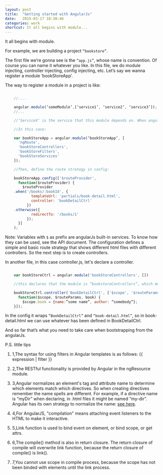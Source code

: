 ```yaml
---
layout: post
title:  "Getting started with AngularJs"
date:   2015-03-17 18:30:46
categories: work
shortcut: It all begins with module...
---
```

It all begins with module. 

For example, we are building a project `“bookstore”`.

The first file we’re gonna see is the `“app.js”`, whose name is convention. Of course you can name it whatever you like. In this file, we do module injecting, controller injecting, config injecting, etc. Let’s say we wanna register a module ‘bookStoreApp’.

The way to register a module in a project is like:

```javascript

    //....

    angular.module(‘someModule’,[‘service1’, ‘service2’, ‘service3’]);
    //...

    //‘ServiceX’ is the service that this module depends on. When angular is doing the compilation, it inject those services into the module so this module can call them.

    //In this case:

    var bookStoreApp = angular.module(‘bookStoreApp’, [
      'ngRoute',
      'bookStoreControllers',
      'bookStoreFilters',
      'bookStoreServices'
    ]);

    //Then, define the route strategy in config:

    bookStoreApp.config(['$routeProvider',
      function($routeProvider) {
        $routeProvider
    .when('/books/:bookId', {
            templateUrl: 'partials/book-detail.html',
            controller: 'bookDetailCtrl'
          })
    .otherwise({
            redirectTo: '/books/1'
          });
      }]
    );
```

Note: Variables with `$` as prefix are angularJs built-in services. To know how they can be used, see the API document. The configuration defines a simple and basic route strategy that shows different html files with different controllers. So the next step is to create controllers.

In another file, in this case controller.js, let's declare a controller.

```javascript

    var bookStoreCtrl = angular.module('bookStoreControllers', [])

    //this declares that the module is “bookstoreControllers”, which must be the same to the one declared in app.js

    bookStoreCtrl.controller('BookDetailCtrl', ['$scope', '$routeParams', 'Book',
      function($scope, $routeParams, book) {
        $scope.book = {name:”some name”, author: “somebody”};
    }]);

```

In the config it wraps `“BookDetailCtrl”` and `“book-detail.html”`, so in book-detail.html we can use whatever has been defined in BookDetailCtrl.


And so far that’s what you need to take care when bootstrapping from the angularJs.

P.S. little tips

1. 1,The syntax for using filters in Angular templates is as follows: {{ expression | filter }}

2. 2,The RESTful functionality is provided by Angular in the ngResource module.

3. 3,Angular normalizes an element's tag and attribute name to determine which elements match which directives. So when creating directives remember the name spells are different. For example, if a directive name is “myDir” when declaring, in .html files it might be named “my-dir”. Angular has its own strategy to normalize the name: [see here][docs]. 

4. 4,For AngularJS, "compilation" means attaching event listeners to the HTML to make it interactive.

5. 5,Link function is used to bind event on element, or bind scope, or get attrs.

6. 6,The compile() method is also in return closure. The return closure of compile will overwrite link function, because the return closure of compile() is link().

7. 7,You cannot use scope in compile process, because the scope has not been binded with elements until the link process. 


[docs]:https://docs.angularjs.org/guide/directive#normalization